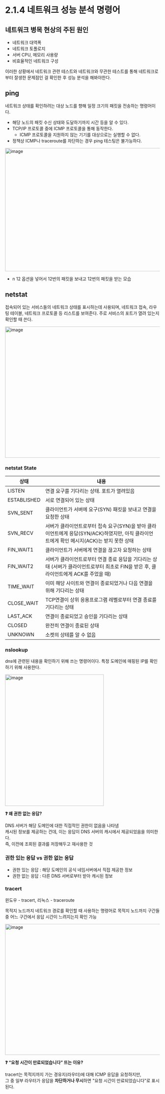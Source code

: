 # 2.1.4 네트워크 성능 분석 명령어

## 네트워크 병목 현상의 주된 원인

- 네트워크 대역폭
- 네트워크 토폴로지
- 서버 CPU, 메모리 사용량
- 비효율적인 네트워크 구성

이러한 상황에서 네트워크 관련 테스트와 네트워크와 무관한 테스트를 통해 네트워크로부터 잘생한 문제점인 걸 확인한 후 성능 분석을 해봐야한다.

## ping

네트워크 상태를 확인하려는 대상 노드를 향해 일정 크기의 패킷을 전송하는 명령어이다.

- 해당 노드의 패킷 수신 상태와 도달하기까지 시간 등을 알 수 있다.
- TCP/IP 프로토콜 중에 ICMP 프로토콜을 통해 동작한다.
    - ICMP 프로토콜을 지원하지 않는 기기를 대상으로는 실행할 수 없다.
- 정책상  ICMP나 traceroute를 차단하는 경우 ping 테스팅은 불가능하다.

<img width="506" height="401" alt="image" src="https://github.com/user-attachments/assets/7745a175-7505-4128-8cb3-7e431e6a8848" />

- n 12 옵션을 넣어서 12번의 패킷을 보내고 12번의 패킷을 받는 모습

## netstat

접속되어 있는 서비스들의 네트워크 상태를 표시하는데 사용되며, 네트워크 접속, 라우팅 테이블, 네트워크 프로토콜 등 리스트를 보여준다. 주로 서비스의 포트가 열려 있는지 확인할 때 쓴다.

<img width="598" height="427" alt="image" src="https://github.com/user-attachments/assets/3a7f967f-e3e9-4066-b15a-2182cd0e30d0" />

### netstat State

| 상태 | 내용 |
| --- | --- |
| LISTEN | 연결 요구를 기다리는 상태. 포트가 열려있음 |
| ESTABLISHED | 서로 연결되어 있는 상태 |
| SVN_SENT | 클라이언트가 서버에 요구(SYN) 패킷을 보내고 연결을 요청한 상태 |
| SVN_RECV | 서버가 클라이언트로부터 접속 요구(SYN)을 받아 클라이언트에게 응답(SYN/ACK)하였지만, 아직 클라이언트에게 확인 메시지(ACK)는 받지 못한 상태 |
| FIN_WAIT1 | 클라이언트가 서버에게 연결을 끊고자 요청하는 상태 |
| FIN_WAIT2 | 서버가 클라이언트로부터 연결 종료 응답을 기다리는 상태 (서버가 클라이언트로부터 최초로 FIN을 받은 후, 클라이언트에게 ACK를 주었을 때) |
| TIME_WAIT | 이미 해당 사이트와 연결이 종료되었거나 다음 연결을 위해 기다리는 상태 |
| CLOSE_WAIT | TCP연결이 상위 응용프로그램 레벨로부터 연결 종료를 기다리는 상태 |
| LAST_ACK | 연결이 종료되었고 승인을 기다리는 상태 |
| CLOSED | 완전히 연결이 종료된 상태 |
| UNKNOWN | 소켓의 상테를 알 수 없음 |

### nslookup

dns에 관련된 내용을 확인하기 위해 쓰는 명령어이다. 특정 도메인에 매핑된 IP를 확인하기 위해 사용한다.

<img width="321" height="428" alt="image" src="https://github.com/user-attachments/assets/e9a86187-7b16-4992-9ab4-65ce4cc02dec" />

**❓ 왜 권한 없는 응답?**

DNS 서버가 해당 도메인에 대한 직접적인 권한이 없음을 나타냄  
캐시된 정보를 제공하는 건데, 이는 응답이 DNS 서버의 캐시에서 제공되었음을 의미한다.  
즉, 이전에 조회된 결과를 저장해두고 재사용한 것


### 권한 있는 응답 vs 권한 없는 응답

- 권한 있는 응답 : 해당 도메인의 공식 네임서버에서 직접 제공한 정보
- 권한 없는 응답 : 다른 DNS 서버로부터 받아 캐시된 정보

### tracert

윈도우 - tracert, 리눅스 - traceroute

목적지 노드까지 네트워크 경로를 확인할 때 사용하는 명령어로 목적지 노드까지 구간들 중 어느 구간에서 응답 시간이 느려지는지 확인 가능

<img width="560" height="426" alt="image" src="https://github.com/user-attachments/assets/890de80f-1e4a-4f72-84b0-03e33a89661e" />

<aside>

**❓ “요청 시간이 만료되었습니다” 뜨는 이유?**  

tracert는 목적지까지 가는 경유지(라우터)에 대해 ICMP 응답을 요청하지만,  
그 중 일부 라우터가 응답을 **차단하거나 무시**하면 "요청 시간이 만료되었습니다"로 표시된다.

</aside>